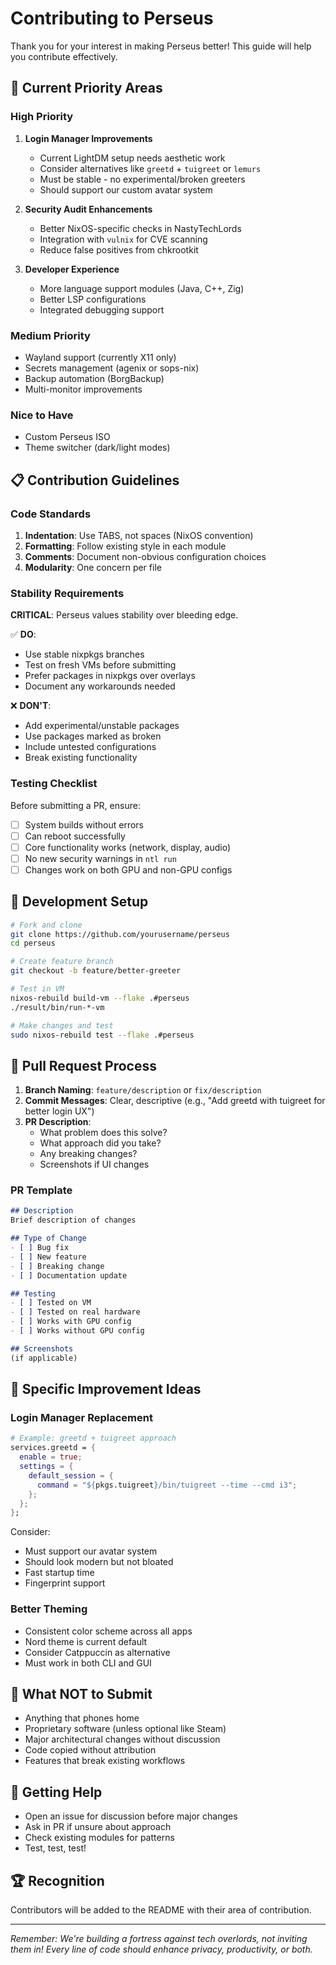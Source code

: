 # Contributing to Perseus

Thank you for your interest in making Perseus better! This guide will help you contribute effectively.

## 🎯 Current Priority Areas

### High Priority
1. **Login Manager Improvements**
   - Current LightDM setup needs aesthetic work
   - Consider alternatives like `greetd` + `tuigreet` or `lemurs`
   - Must be stable - no experimental/broken greeters
   - Should support our custom avatar system

2. **Security Audit Enhancements**
   - Better NixOS-specific checks in NastyTechLords
   - Integration with `vulnix` for CVE scanning
   - Reduce false positives from chkrootkit

3. **Developer Experience**
   - More language support modules (Java, C++, Zig)
   - Better LSP configurations
   - Integrated debugging support

### Medium Priority
- Wayland support (currently X11 only)
- Secrets management (agenix or sops-nix)
- Backup automation (BorgBackup)
- Multi-monitor improvements

### Nice to Have
- Custom Perseus ISO
- Theme switcher (dark/light modes)

## 📋 Contribution Guidelines

### Code Standards

1. **Indentation**: Use TABS, not spaces (NixOS convention)
2. **Formatting**: Follow existing style in each module
3. **Comments**: Document non-obvious configuration choices
4. **Modularity**: One concern per file

### Stability Requirements

**CRITICAL**: Perseus values stability over bleeding edge.

✅ **DO**:
- Use stable nixpkgs branches
- Test on fresh VMs before submitting
- Prefer packages in nixpkgs over overlays
- Document any workarounds needed

❌ **DON'T**:
- Add experimental/unstable packages
- Use packages marked as broken
- Include untested configurations
- Break existing functionality

### Testing Checklist

Before submitting a PR, ensure:

- [ ] System builds without errors
- [ ] Can reboot successfully
- [ ] Core functionality works (network, display, audio)
- [ ] No new security warnings in `ntl run`
- [ ] Changes work on both GPU and non-GPU configs

## 🔧 Development Setup

```bash
# Fork and clone
git clone https://github.com/yourusername/perseus
cd perseus

# Create feature branch
git checkout -b feature/better-greeter

# Test in VM
nixos-rebuild build-vm --flake .#perseus
./result/bin/run-*-vm

# Make changes and test
sudo nixos-rebuild test --flake .#perseus
```

## 📝 Pull Request Process

1. **Branch Naming**: `feature/description` or `fix/description`
2. **Commit Messages**: Clear, descriptive (e.g., "Add greetd with tuigreet for better login UX")
3. **PR Description**: 
   - What problem does this solve?
   - What approach did you take?
   - Any breaking changes?
   - Screenshots if UI changes

### PR Template

```markdown
## Description
Brief description of changes

## Type of Change
- [ ] Bug fix
- [ ] New feature
- [ ] Breaking change
- [ ] Documentation update

## Testing
- [ ] Tested on VM
- [ ] Tested on real hardware
- [ ] Works with GPU config
- [ ] Works without GPU config

## Screenshots
(if applicable)
```

## 🎨 Specific Improvement Ideas

### Login Manager Replacement

```nix
# Example: greetd + tuigreet approach
services.greetd = {
  enable = true;
  settings = {
    default_session = {
      command = "${pkgs.tuigreet}/bin/tuigreet --time --cmd i3";
    };
  };
};
```

Consider:
- Must support our avatar system
- Should look modern but not bloated
- Fast startup time
- Fingerprint support

### Better Theming

- Consistent color scheme across all apps
- Nord theme is current default
- Consider Catppuccin as alternative
- Must work in both CLI and GUI

## 🚫 What NOT to Submit

- Anything that phones home
- Proprietary software (unless optional like Steam)
- Major architectural changes without discussion
- Code copied without attribution
- Features that break existing workflows

## 💬 Getting Help

- Open an issue for discussion before major changes
- Ask in PR if unsure about approach
- Check existing modules for patterns
- Test, test, test!

## 🏆 Recognition

Contributors will be added to the README with their area of contribution.

---

*Remember: We're building a fortress against tech overlords, not inviting them in! Every line of code should enhance privacy, productivity, or both.*
